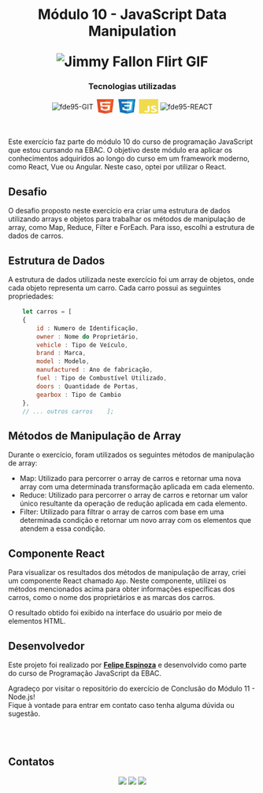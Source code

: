 <h1 align="center">
  <p align="center">Módulo 10 - JavaScript Data Manipulation</p>
 <img width="500" src="https://media.giphy.com/media/qpJscnKYB4DLEUYgTw/giphy.gif" alt="Jimmy Fallon Flirt GIF">
</h1>
<div style="display: inline_block">
  <div align="center">
   <h3>Tecnologias utilizadas</h3>
  <img align="center" alt="fde95-GIT" height="30" width="40" src="https://cdn.jsdelivr.net/gh/devicons/devicon/icons/git/git-original.svg">
  <img align="center" alt="fde95-HTML" height="30" width="40" src="https://raw.githubusercontent.com/devicons/devicon/master/icons/html5/html5-original.svg">
  <img align="center" alt="fde95-CSS" height="30" width="40" src="https://raw.githubusercontent.com/devicons/devicon/master/icons/css3/css3-original.svg">
  <img align="center" alt="fde95-JS" height="30" width="40" src="https://raw.githubusercontent.com/devicons/devicon/master/icons/javascript/javascript-plain.svg">
  <img align="center" alt="fde95-REACT" height="30" width="40" src="https://cdn.jsdelivr.net/gh/devicons/devicon/icons/react/react-original.svg">
</div>
<br>
<br>
  <p>Este exercício faz parte do módulo 10 do curso de programação JavaScript que estou cursando na EBAC. O objetivo deste módulo era aplicar os conhecimentos adquiridos ao longo do curso em um framework moderno, como React, Vue ou Angular. Neste caso, optei por utilizar o React.</p>

  <h2>Desafio</h2>
<p>O desafio proposto neste exercício era criar uma estrutura de dados utilizando arrays e objetos para trabalhar os métodos de manipulação de array, como Map, Reduce, Filter e ForEach. Para isso, escolhi a estrutura de dados de carros.</p>

<h2>Estrutura de Dados</h2>
<p>A estrutura de dados utilizada neste exercício foi um array de objetos, onde cada objeto representa um carro. Cada carro possui as seguintes propriedades:</p>

```js
    let carros = [
    {
        id : Numero de Identificação,
        owner : Nome do Proprietário,
        vehicle : Tipo de Veículo,
        brand : Marca,
        model : Modelo,
        manufactured : Ano de fabricação,
        fuel : Tipo de Combustível Utilizado,
        doors : Quantidade de Portas,
        gearbox : Tipo de Cambio
    },
    // ... outros carros    ];
```

<h2>Métodos de Manipulação de Array</h2>
<p>Durante o exercício, foram utilizados os seguintes métodos de manipulação de array:</p>
<ul>
    <li>Map: Utilizado para percorrer o array de carros e retornar uma nova array com uma determinada transformação aplicada em cada elemento.</li>
    <li>Reduce: Utilizado para percorrer o array de carros e retornar um valor único resultante da operação de redução aplicada em cada elemento.</li>
    <li>Filter: Utilizado para filtrar o array de carros com base em uma determinada condição e retornar um novo array com os elementos que atendem a essa condição.</li>
</ul>

<h2>Componente React</h2>
<p>Para visualizar os resultados dos métodos de manipulação de array, criei um componente React chamado <code>App</code>. Neste componente, utilizei os métodos mencionados acima para obter informações específicas dos carros, como o nome dos proprietários e as marcas dos carros.</p>
<p>O resultado obtido foi exibido na interface do usuário por meio de elementos HTML.</p>

 
  <h2>Desenvolvedor</h2>

   <p>Este projeto foi realizado por <a href="https://linktr.ee/fde95" target="_blank"><b>Felipe Espinoza</b></a> e desenvolvido como parte do curso de Programação JavaScript da EBAC.</p>
   <p>Agradeço por visitar o repositório do exercício de Conclusão do Módulo 11 - Node.js! 
   <br>Fique à vontade para entrar em contato caso tenha alguma dúvida ou sugestão.</p>
  
<br>
<br>

<h2>Contatos</h2>
<div align="center" style="display: inline_block">
 <a href="https://instagram.com/fde.95" target="_blank"><img src="https://img.shields.io/badge/Instagram-E4405F?style=for-the-badge&logo=instagram&logoColor=white" target="_blank"></a>
 <a href = "mailto:fdespinoza95@gmail.com"><img src="https://img.shields.io/badge/Gmail-D14836?style=for-the-badge&logo=gmail&logoColor=white" target="_blank"></a>
 <a href="https://www.linkedin.com/in/fde95" target="_blank"><img src="https://img.shields.io/badge/LinkedIn-0077B5?style=for-the-badge&logo=linkedin&logoColor=white" target="_blank"></a> 
</div>
